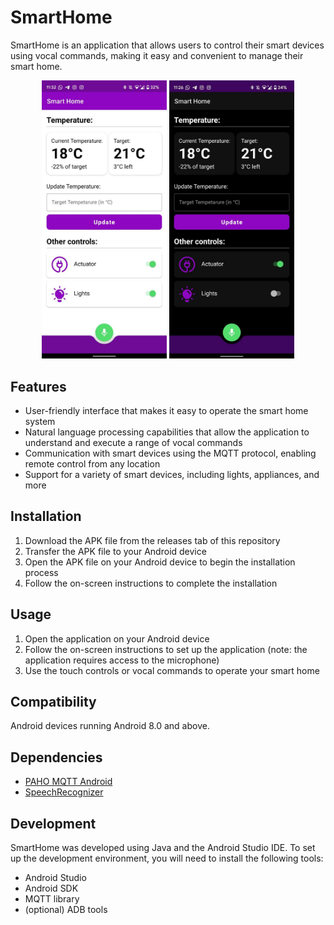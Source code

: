 # SmartHome
SmartHome is an application that allows users to control their smart devices using vocal commands, making it easy and convenient to manage their smart home.

<p align="center">
  <img src="screenshot_light.jpg" alt="App Screenshot" width="200px">  
  <img src="screenshot_dark.jpg" alt="App Screenshot (Dark)" width="200px">  
</p>


## Features
- User-friendly interface that makes it easy to operate the smart home system
- Natural language processing capabilities that allow the application to understand and execute a range of vocal commands
- Communication with smart devices using the MQTT protocol, enabling remote control from any location
- Support for a variety of smart devices, including lights, appliances, and more

## Installation

1. Download the APK file from the releases tab of this repository
2. Transfer the APK file to your Android device
3. Open the APK file on your Android device to begin the installation process
4. Follow the on-screen instructions to complete the installation

## Usage
1. Open the application on your Android device
2. Follow the on-screen instructions to set up the application (note: the application requires access to the microphone)
3. Use the touch controls or vocal commands to operate your smart home

## Compatibility
Android devices running Android 8.0 and above.

## Dependencies
- <a href="https://github.com/eclipse/paho.mqtt.android"> PAHO MQTT Android </a>
- <a href="https://developer.android.com/reference/android/speech/SpeechRecognizer"> SpeechRecognizer </a>

## Development
SmartHome was developed using Java and the Android Studio IDE. To set up the development environment, you will need to install the following tools:

- Android Studio
- Android SDK
- MQTT library
- (optional) ADB tools

